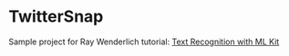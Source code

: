 # TwitterSnap
Sample project for Ray Wenderlich tutorial:
[Text Recognition with ML Kit](https://www.raywenderlich.com/197292/text-recognition-with-ml-kit)

